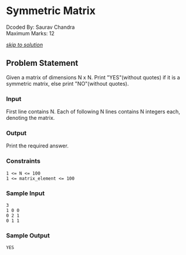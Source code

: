 # Symmetric Matrix
Dcoded By: Saurav Chandra \
Maximum Marks: 12

[*skip to solution*](https://github.com/onodnawij/Dcoder-Challenges-Write-Ups/blob/master/Medium/Symmetric%20Matrix/solution.md)

## Problem Statement
Given a matrix of dimensions N x N.
Print "YES"(without quotes) if it is a symmetric matrix, else print "NO"(without quotes).

### Input
First line contains N.
Each of following N lines contains N integers each, denoting the matrix.

### Output
Print the required answer.

### Constraints
```
1 <= N <= 100
1 <= matrix_element <= 100
```

### Sample Input
```
3
1 0 0
0 2 1
0 1 1
```
### Sample Output
```
YES
```